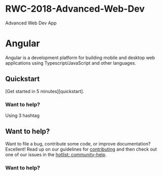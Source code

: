 # RWC-2018-Advanced-Web-Dev
Advanced Web Dev App


# Angular

Angular is a development platform for building mobile and desktop web applications using Typescript/JavaScript and other languages.

## Quickstart

[Get started in 5 minutes][quickstart].

### Want to help?
Using 3 hashtag



## Want to help?

Want to file a bug, contribute some code, or improve documentation? Excellent! Read up on our
guidelines for [contributing][contributing] and then check out one of our issues in the [hotlist: community-help](https://github.com/angular/angular/labels/hotlist%3A%20community-help).

[browserstack]: https://www.browserstack.com
[contributing]: http://github.com


### Want to help?
